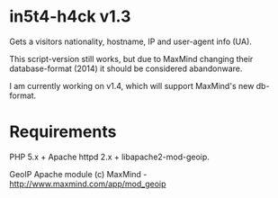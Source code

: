 in5t4-h4ck v1.3
===============

Gets a visitors nationality, hostname, IP and user-agent info (UA).

This script-version still works, but due to MaxMind changing their database-format (2014)
it should be considered abandonware.

I am currently working on v1.4, which will support MaxMind's new db-format.

Requirements
============
PHP 5.x + Apache httpd 2.x + libapache2-mod-geoip.

GeoIP Apache module (c) MaxMind - http://www.maxmind.com/app/mod_geoip
